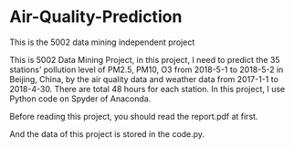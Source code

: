 # Air-Quality-Prediction
This is the 5002 data mining independent project

This is 5002 Data Mining Project, in this project, I need to predict the 35 stations’ pollution level of PM2.5, PM10, O3 from 2018-5-1 to 2018-5-2 in Beijing, China, by the air quality data and weather data from 2017-1-1 to 2018-4-30. There are total 48 hours for each station. In this project, I use Python code on Spyder of Anaconda. 

Before reading this project, you should read the report.pdf at first.

And the data of this project is stored in the code.py.

